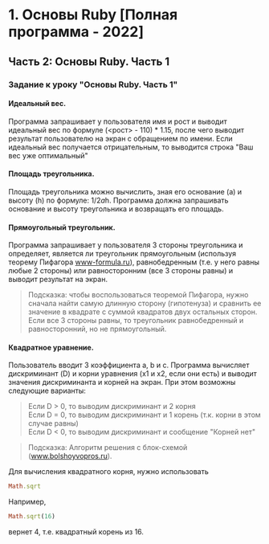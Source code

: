 # 1. Основы Ruby [Полная программа - 2022]

## Часть 2: Основы Ruby. Часть 1

### Задание к уроку "Основы Ruby. Часть 1"

#### Идеальный вес.

Программа запрашивает у пользователя имя и рост и выводит идеальный вес по формуле 
(<рост> - 110) * 1.15, после чего выводит результат пользователю на экран с обращением по имени.
Если идеальный вес получается отрицательным, то выводится строка "Ваш вес уже оптимальный"

#### Площадь треугольника.

Площадь треугольника можно вычислить, зная его основание (a) и высоту (h) по формуле: 1/2*a*h.
Программа должна запрашивать основание и высоту треугольника и возвращать его площадь.

#### Прямоугольный треугольник.

Программа запрашивает у пользователя 3 стороны треугольника и определяет, является ли треугольник
прямоугольным (используя теорему Пифагора www-formula.ru), равнобедренным (т.е. у него равны любые 2 стороны)
или равносторонним (все 3 стороны равны) и выводит результат на экран.

> Подсказка: чтобы воспользоваться теоремой Пифагора, нужно сначала найти самую длинную сторону (гипотенуза)
и сравнить ее значение в квадрате с суммой квадратов двух остальных сторон.
Если все 3 стороны равны, то треугольник равнобедренный и равносторонний, но не прямоугольный.

#### Квадратное уравнение.

Пользователь вводит 3 коэффициента a, b и с. Программа вычисляет дискриминант (D) и корни уравнения
(x1 и x2, если они есть) и выводит значения дискриминанта и корней на экран. При этом возможны следующие варианты:

> Если D > 0, то выводим дискриминант и 2 корня  
> Если D = 0, то выводим дискриминант и 1 корень (т.к. корни в этом случае равны)  
> Если D < 0, то выводим дискриминант и сообщение "Корней нет"  

> Подсказка: Алгоритм решения с блок-схемой (www.bolshoyvopros.ru).

Для вычисления квадратного корня, нужно использовать

```ruby
Math.sqrt
```
Например,

```ruby
Math.sqrt(16)
```

вернет 4, т.е. квадратный корень из 16.
